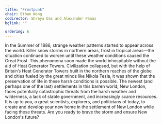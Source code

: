 ```yaml
---
title: "Frostpunk"
chair: Ethan Wong
codirector: Shreya Das and Alexander Panas
bglink: ""

ordering: 6
---
```

In the Summer of 1886, strange weather patterns started to appear across the world. Killer snow storms in northern areas, frost in tropical areas—the situation continued to worsen until these weather conditions caused the Great Frost. This phenomena soon made the world inhospitable without the aid of Heat Generator Towers. Civilization collapsed, but with the help of Britain’s Heat Generator Towers built in the northern reaches of the globe and cities fueled by the great minds like Nikola Tesla, it was shown that the preservation of life in these harsh conditions is possible. The newest (and perhaps one of the last) settlements in this barren world, New London, faces potentially catastrophic threats from the harsh weather and wilderness, a lack of stable government, and increasingly scarce resources. It is up to you, o great scientists, explorers, and politicians of today, to create and develop your new home in the settlement of New London while facing these threats. Are you ready to brave the storm and ensure New London's future?